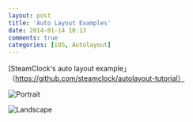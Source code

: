 ```yaml
---
layout: post
title: 'Auto Layout Examples'
date: 2014-01-14 10:13
comments: true
categories: [iOS, Autolayout]
---
```

[SteamClock's auto layout example」（https://github.com/steamclock/autolayout-tutorial）

![Portrait](http://user-image.logdown.io/user/1137/blog/1121/post/175734/QvatGJoR52IQHTxEmTMB_iOS%20Simulator%20Screen%20shot%20Jan%2014,%202014,%206.11.34%20PM.png)

![Landscape](http://user-image.logdown.io/user/1137/blog/1121/post/175734/lLw9KcCSJmdGHb363uBG_iOS%20Simulator%20Screen%20shot%20Jan%2014,%202014,%206.23.44%20PM.png)
